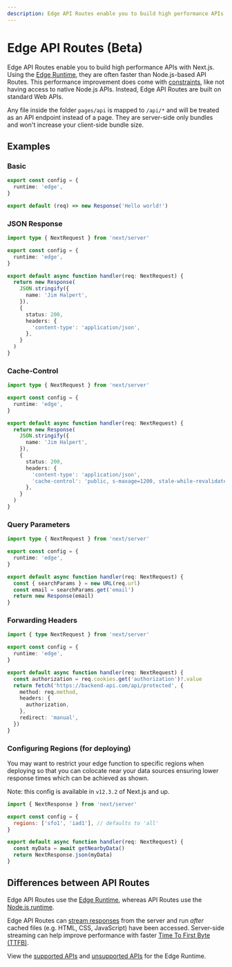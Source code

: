 ```yaml
---
description: Edge API Routes enable you to build high performance APIs directly inside your Next.js application.
---
```


# Edge API Routes (Beta)

Edge API Routes enable you to build high performance APIs with Next.js. Using the [Edge Runtime](/docs/api-reference/edge-runtime.md), they are often faster than Node.js-based API Routes. This performance improvement does come with [constraints](/docs/api-reference/edge-runtime.md#unsupported-apis), like not having access to native Node.js APIs. Instead, Edge API Routes are built on standard Web APIs.

Any file inside the folder `pages/api` is mapped to `/api/*` and will be treated as an API endpoint instead of a page. They are server-side only bundles and won't increase your client-side bundle size.

## Examples

### Basic

```typescript
export const config = {
  runtime: 'edge',
}

export default (req) => new Response('Hello world!')
```

### JSON Response

```typescript
import type { NextRequest } from 'next/server'

export const config = {
  runtime: 'edge',
}

export default async function handler(req: NextRequest) {
  return new Response(
    JSON.stringify({
      name: 'Jim Halpert',
    }),
    {
      status: 200,
      headers: {
        'content-type': 'application/json',
      },
    }
  )
}
```

### Cache-Control

```typescript
import type { NextRequest } from 'next/server'

export const config = {
  runtime: 'edge',
}

export default async function handler(req: NextRequest) {
  return new Response(
    JSON.stringify({
      name: 'Jim Halpert',
    }),
    {
      status: 200,
      headers: {
        'content-type': 'application/json',
        'cache-control': 'public, s-maxage=1200, stale-while-revalidate=600',
      },
    }
  )
}
```

### Query Parameters

```typescript
import type { NextRequest } from 'next/server'

export const config = {
  runtime: 'edge',
}

export default async function handler(req: NextRequest) {
  const { searchParams } = new URL(req.url)
  const email = searchParams.get('email')
  return new Response(email)
}
```

### Forwarding Headers

```typescript
import { type NextRequest } from 'next/server'

export const config = {
  runtime: 'edge',
}

export default async function handler(req: NextRequest) {
  const authorization = req.cookies.get('authorization')?.value
  return fetch('https://backend-api.com/api/protected', {
    method: req.method,
    headers: {
      authorization,
    },
    redirect: 'manual',
  })
}
```

### Configuring Regions (for deploying)

You may want to restrict your edge function to specific regions when deploying so that you can colocate near your data sources ensuring lower response times which can be achieved as shown.

Note: this config is available in `v12.3.2` of Next.js and up.

```js
import { NextResponse } from 'next/server'

export const config = {
  regions: ['sfo1', 'iad1'], // defaults to 'all'
}

export default async function handler(req: NextRequest) {
  const myData = await getNearbyData()
  return NextResponse.json(myData)
}
```

## Differences between API Routes

Edge API Routes use the [Edge Runtime](/docs/api-reference/edge-runtime.md), whereas API Routes use the [Node.js runtime](/docs/advanced-features/react-18/switchable-runtime.md).

Edge API Routes can [stream responses](/docs/api-reference/edge-runtime.md#web-stream-apis) from the server and run _after_ cached files (e.g. HTML, CSS, JavaScript) have been accessed. Server-side streaming can help improve performance with faster [Time To First Byte (TTFB)](https://web.dev/ttfb/).

View the [supported APIs](/docs/api-reference/edge-runtime.md) and [unsupported APIs](/docs/api-reference/edge-runtime.md#unsupported-apis) for the Edge Runtime.
